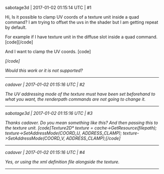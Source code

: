 sabotage3d | 2017-01-02 01:15:14 UTC | #1

Hi,
Is it possible to clamp UV coords of a texture unit inside a quad command? 
I am trying to offset the uvs in the shader but I am getting repeat by default. 

For example if I have texture unit in the diffuse slot inside a quad command.
[code]<texture unit="diffuse" name="test.jpg"/>[/code]

And I want to clamp the UV coords. 
[code]<address coord="u" mode="clamp" />
<address coord="v" mode="clamp" />[/code]

Would this work or it is not supported?

-------------------------

cadaver | 2017-01-02 01:15:16 UTC | #2

The UV addressing mode of the texture must have been set beforehand to what you want, the renderpath commands are not going to change it.

-------------------------

sabotage3d | 2017-01-02 01:15:16 UTC | #3

Thanks cadaver. 
Do you mean something like this? And then passing this to the texture unit.
[code]Texture2D* texture = cache->GetResource<Texture2D>(filepath);
texture->SetAddressMode(COORD_U, ADDRESS_CLAMP);
texture->SetAddressMode(COORD_V, ADDRESS_CLAMP);[/code]

-------------------------

cadaver | 2017-01-02 01:15:16 UTC | #4

Yes, or using the xml definition file alongside the texture.

-------------------------

